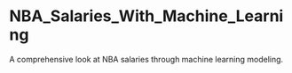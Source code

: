 # NBA_Salaries_With_Machine_Learning
A comprehensive look at NBA salaries through machine learning modeling. 
